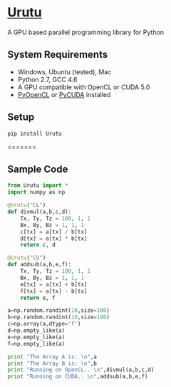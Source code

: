 [Urutu](http://urutu.github.io)
=======

A GPU based parallel programming library for Python

System Requirements
-------------------

  -  Windows, Ubuntu (tested), Mac
  -  Python 2.7, GCC 4.6
  -  A GPU compatible with OpenCL or CUDA 5.0
  -  [PyOpenCL](http://mathema.tician.de/software/pyopencl) or [PyCUDA](http://mathema.tician.de/software/pycuda) installed


Setup
------

```shell
pip install Urutu
```

=======

Sample Code
-----------

```python
from Urutu import *
import numpy as np

@Urutu("CL")
def divmul(a,b,c,d):
	Tx, Ty, Tz = 100, 1, 1
	Bx, By, Bz = 1, 1, 1
	c[tx] = a[tx] / b[tx]
	d[tx] = a[tx] * b[tx]
	return c, d

@Urutu("CU")
def addsub(a,b,e,f):
	Tx, Ty, Tz = 100, 1, 1
	Bx, By, Bz = 1, 1, 1
	e[tx] = a[tx] + b[tx]
	f[tx] = a[tx] - b[tx]
	return e, f

a=np.random.randint(10,size=100)
b=np.random.randint(10,size=100)
c=np.array(a,dtype='f')
d=np.empty_like(a)
e=np.empty_like(a)
f=np.empty_like(a)

print "The Array A is: \n",a
print "The Array B is: \n",b
print "Running on OpenCL.. \n",divmul(a,b,c,d)
print "Running on CUDA.. \n",addsub(a,b,e,f)
```
